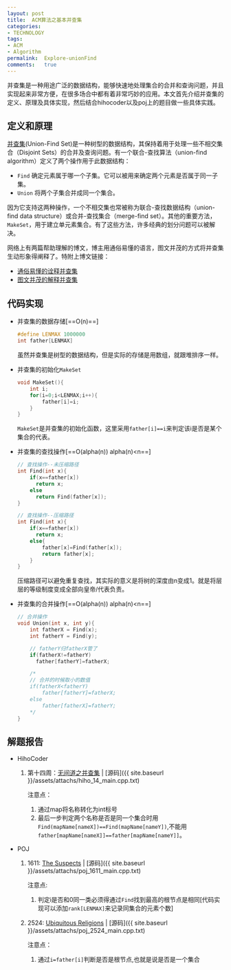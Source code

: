 ```yaml
---
layout:	post
title:	ACM算法之基本并查集
categories:
- TECHNOLOGY
tags:
- ACM
- Algorithm
permalink:  Explore-unionFind
comments:   true
---
```

并查集是一种用途广泛的数据结构，能够快速地处理集合的合并和查询问题，并且实现起来非常方便，在很多场合中都有着非常巧妙的应用。本文首先介绍并查集的定义、原理及具体实现，然后结合hihocoder以及poj上的题目做一些具体实践。
<!-- more -->

## 定义和原理
[并查集](https://zh.wikipedia.org/wiki/%E5%B9%B6%E6%9F%A5%E9%9B%86)(Union-Find Set)是一种树型的数据结构，其保持着用于处理一些不相交集合（Disjoint Sets）的合并及查询问题。有一个联合-查找算法（union-find algorithm）定义了两个操作用于此数据结构：

* `Find`			确定元素属于哪一个子集。它可以被用来确定两个元素是否属于同一子集。  
* `Union`	将两个子集合并成同一个集合。  

因为它支持这两种操作，一个不相交集也常被称为联合-查找数据结构（union-find data structure）或合并-查找集合（merge-find set）。其他的重要方法，`MakeSet`，用于建立单元素集合。有了这些方法，许多经典的划分问题可以被解决。


网络上有两篇帮助理解的博文，博主用通俗易懂的语言，图文并茂的方式将并查集生动形象得阐释了。特附上博文链接：   

* [通俗易懂的诠释并查集](http://www.cnblogs.com/ACShiryu/archive/2011/11/24/unionset.html)
* [图文并茂的解释并查集](http://www.cnblogs.com/cyjb/p/UnionFindSets.html)


## 代码实现
* 并查集的数据存储[==O(n)==]

	```c
	#define LENMAX 1000000
	int father[LENMAX]
	```
	虽然并查集是树型的数据结构，但是实际的存储是用数组，就跟堆排序一样。
* 并查集的初始化`MakeSet`

	```c
	void MakeSet(){
		int i;
		for(i=0;i<LENMAX;i++){
			father[i]=i;
		}
	}
	```
	`MakeSet`是并查集的初始化函数，这里采用`father[i]==i`来判定该i是否是某个集合的代表。
* 并查集的查找操作[==O(alpha(n)) alpha(n)<n==]

	```c
	// 查找操作--未压缩路径
	int Find(int x){
		if(x==father[x])
		  return x;
		else
		  return Find(father[x]);
	}
	```

	```c
	// 查找操作--压缩路径
	int Find(int x){
		if(x==father[x])
		  return x;
		else{
			father[x]=Find(father[x]);
			return father[x];
		}
	}
	```
	压缩路径可以避免重复查找，其实际的意义是将树的深度由n变成1。就是将层层的等级制度变成全部向皇帝/代表负责。
* 并查集的合并操作[==O(alpha(n))  alpha(n)<n==]

	```c
	// 合并操作
	void Union(int x, int y){
		int fatherX = Find(x);
		int fatherY = Find(y);

		// fatherY归fatherX管了
		if(fatherX!=fatherY)
		  father[fatherY]=fatherX;

		/*
		// 合并的时候取小的数值
		if(fatherX<fatherY)
			father[fatherY]=fatherX;
		else
			father[fatherX]=fatherY;
		*/
	}
	```

## 解题报告
* HihoCoder
	1. 第十四周：[无间道之并查集](http://hihocoder.com/contest/hiho14/problem/1)	|	[源码]({{ site.baseurl }}/assets/attachs/hiho_14_main.cpp.txt)

		注意点：
		1. 通过map将名称转化为int标号
		2. 最后一步判定两个名称是否是同一个集合时用`Find(mapName[nameX])==Find(mapName[nameY])`,不能用`father[mapName[nameX]]==father[mapName[nameY]]`。

* POJ
	1. 1611: [The Suspects](http://poj.org/problem?id=1611)	|	[源码]({{ site.baseurl }}/assets/attachs/poj_1611_main.cpp.txt)

		注意点:
		1.  判定i是否和0同一类必须得通过`Find`找到最高的根节点是相同[代码实现可以添加`rank[LENMAX]`来记录同集合的元素个数]
	2. 2524: [Ubiquitous Religions](http://poj.org/problem?id=2524)	|	[源码]({{ site.baseurl }}/assets/attachs/poj_2524_main.cpp.txt)

		注意点：
		1. 通过`i=father[i]`判断是否是根节点,也就是说是否是一个集合
